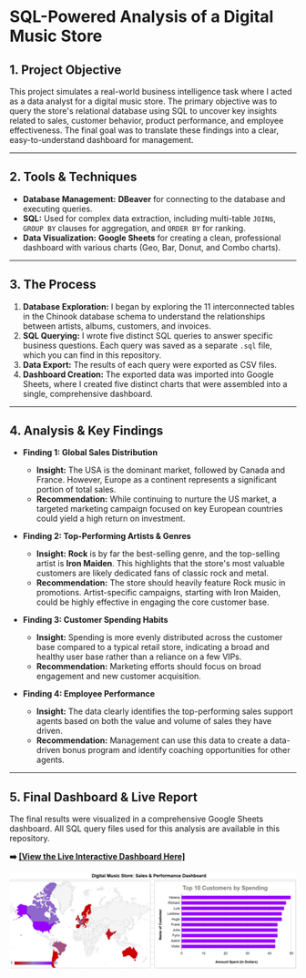 # SQL-Powered Analysis of a Digital Music Store

## 1. Project Objective
This project simulates a real-world business intelligence task where I acted as a data analyst for a digital music store. The primary objective was to query the store's relational database using SQL to uncover key insights related to sales, customer behavior, product performance, and employee effectiveness. The final goal was to translate these findings into a clear, easy-to-understand dashboard for management.

---

## 2. Tools & Techniques
* **Database Management:** **DBeaver** for connecting to the database and executing queries.
* **SQL:** Used for complex data extraction, including multi-table `JOIN`s, `GROUP BY` clauses for aggregation, and `ORDER BY` for ranking.
* **Data Visualization:** **Google Sheets** for creating a clean, professional dashboard with various charts (Geo, Bar, Donut, and Combo charts).

---

## 3. The Process
1.  **Database Exploration:** I began by exploring the 11 interconnected tables in the Chinook database schema to understand the relationships between artists, albums, customers, and invoices.
2.  **SQL Querying:** I wrote five distinct SQL queries to answer specific business questions. Each query was saved as a separate `.sql` file, which you can find in this repository.
3.  **Data Export:** The results of each query were exported as CSV files.
4.  **Dashboard Creation:** The exported data was imported into Google Sheets, where I created five distinct charts that were assembled into a single, comprehensive dashboard.

---

## 4. Analysis & Key Findings
* **Finding 1: Global Sales Distribution**
    * **Insight:** The USA is the dominant market, followed by Canada and France. However, Europe as a continent represents a significant portion of total sales.
    * **Recommendation:** While continuing to nurture the US market, a targeted marketing campaign focused on key European countries could yield a high return on investment.

* **Finding 2: Top-Performing Artists & Genres**
    * **Insight:** **Rock** is by far the best-selling genre, and the top-selling artist is **Iron Maiden**. This highlights that the store's most valuable customers are likely dedicated fans of classic rock and metal.
    * **Recommendation:** The store should heavily feature Rock music in promotions. Artist-specific campaigns, starting with Iron Maiden, could be highly effective in engaging the core customer base.

* **Finding 3: Customer Spending Habits**
    * **Insight:** Spending is more evenly distributed across the customer base compared to a typical retail store, indicating a broad and healthy user base rather than a reliance on a few VIPs.
    * **Recommendation:** Marketing efforts should focus on broad engagement and new customer acquisition.

* **Finding 4: Employee Performance**
    * **Insight:** The data clearly identifies the top-performing sales support agents based on both the value and volume of sales they have driven.
    * **Recommendation:** Management can use this data to create a data-driven bonus program and identify coaching opportunities for other agents.

---

## 5. Final Dashboard & Live Report

The final results were visualized in a comprehensive Google Sheets dashboard. All SQL query files used for this analysis are available in this repository.

**➡️ [[View the Live Interactive Dashboard Here]](https://docs.google.com/spreadsheets/d/1ZblPkpJYGG5kV9g3SFcgU7BsVc27JWcCanzUHYO7sko/edit?usp=sharing)**

![Music Store Dashboard](music_store_dashboard_1.png)

